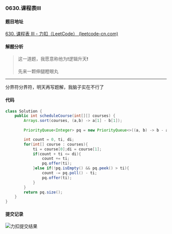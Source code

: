 ### 0630.课程表III

#### 题目地址

[630. 课程表 III - 力扣（LeetCode） (leetcode-cn.com)](https://leetcode-cn.com/problems/course-schedule-iii/submissions/)

#### 解题分析

> 这一道题，我愿意称他为:exclamation:逻辑升天:exclamation:
>
> 先来一颗伸腿瞪眼丸

---

分界符分界符，明天再写题解，我脑子实在不行了

#### 代码

```java
class Solution {
    public int scheduleCourse(int[][] courses) {
        Arrays.sort(courses, (a,b) -> a[1] - b[1]);
        
        PriorityQueue<Integer> pq = new PriorityQueue<>((a, b) -> b - a);

        int count = 0, ti, di;
        for(int[] course : courses){
            ti = course[0];di = course[1];
            if(count + ti <= di){
                count += ti;
                pq.offer(ti);
            }else if(!pq.isEmpty() && pq.peek() > ti){
                count -= pq.poll() - ti;
                pq.offer(ti);
            }
        }
        return pq.size();
    }
}
```

#### 提交记录

![力扣提交结果](https://gitee.com/QingShanxl/pictures/raw/master/img//image-20211214202907503.png)
